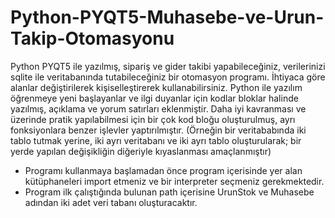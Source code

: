 # Python-PYQT5-Muhasebe-ve-Urun-Takip-Otomasyonu
Python PYQT5 ile yazılmış, sipariş ve gider takibi yapabileceğiniz, verilerinizi sqlite ile veritabanında tutabileceğiniz bir otomasyon programı.
İhtiyaca göre alanlar değiştirilerek kişiselleştirerek kullanabilirsiniz.
Python ile yazılım öğrenmeye yeni başlayanlar ve ilgi duyanlar için kodlar bloklar halinde yazılmış, açıklama ve yorum satırları eklenmiştir.
Daha iyi kavranması ve üzerinde pratik yapılabilmesi için bir çok kod bloğu oluşturulmuş, ayrı fonksiyonlara benzer işlevler yaptırılmıştır.
(Örneğin bir veritababında iki tablo tutmak yerine, iki ayrı veritabanı ve iki ayrı tablo oluşturularak; bir yerde yapılan değişikliğin diğeriyle kıyaslanması amaçlanmıştır)

* Programı kullanmaya başlamadan önce program içerisinde yer alan kütüphaneleri import etmeniz ve bir interpreter seçmeniz gerekmektedir.
* Program ilk çalıştığında bulunan path içerisine UrunStok ve Muhasebe adından iki adet veri tabanı oluşturacaktır.
